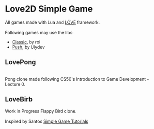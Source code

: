 # Love2D Simple Game
All games made with Lua and [LÖVE](http://love2d.org) framework. <br>
<br/>
Following games may use the libs: <br />
* [Classic](https://github.com/rxi/classic), by rxi <br/>
* [Push](https://github.com/Ulydev/push), by Ulydev

## LovePong
<br/>
Pong clone made following CS50's Introduction to Game Development - Lecture 0. <br/>

## LoveBirb
Work in Progress Flappy Bird clone.<br/> 
<br/>
Inspired by Santos [Simple Game Tutorials](https://simplegametutorials.github.io/) <br/>
<br />
